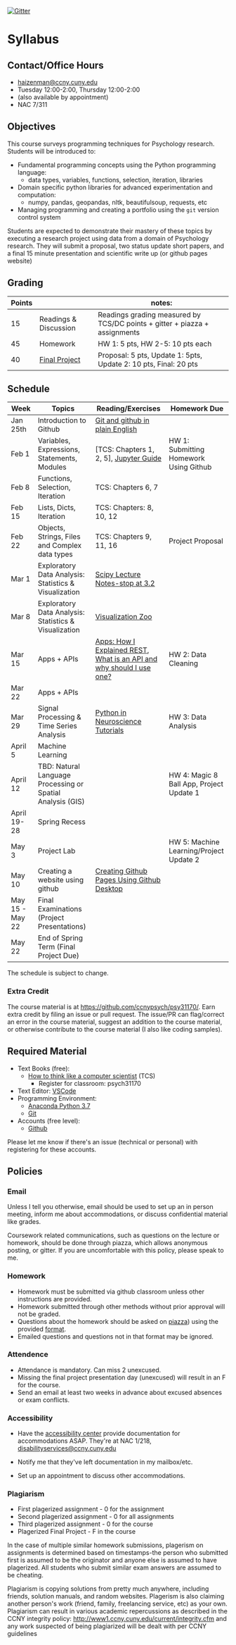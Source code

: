 [![Gitter](https://badges.gitter.im/ccnypsych/psy31170.svg)](https://gitter.im/ccnypsych/psy31170?utm_source=badge&utm_medium=badge&utm_campaign=pr-badge)

Syllabus
==================
## Contact/Office Hours

* haizenman@ccny.cuny.edu
* Tuesday 12:00-2:00, Thursday 12:00-2:00
* (also available by appointment)
* NAC 7/311

## Objectives
This course surveys programming techniques for Psychology research. Students will be introduced to:
* Fundamental programming concepts using the Python programming language:
    - data types, variables, functions, selection, iteration, libraries
* Domain specific python libraries for advanced experimentation and computation:
    - numpy, pandas, geopandas, nltk, beautifulsoup, requests, etc
* Managing programming and creating a portfolio using the `git` version control system

Students are expected to demonstrate their mastery of these topics by executing a research project using data from a domain of Psychology research. They will submit a proposal, two status update short papers, and a final 15 minute presentation and scientific write up (or github pages website)

## Grading
| Points |  | notes: 
| ------------- | ----------- |-----------|
| 15 | Readings & Discussion| Readings grading measured by TCS/DC points + gitter + piazza + assignments|
| 45 | Homework | HW 1: 5 pts, HW 2-5: 10 pts each |
| 40 | [Final Project](final_project.md) | Proposal: 5 pts, Update 1: 5pts, Update 2: 10 pts, Final: 20 pts 

## Schedule
| Week | Topics | Reading/Exercises | Homework Due |
|------|--------|----------| ----------------------|
| Jan 25th | Introduction to Github | [Git and github in plain English](https://blog.red-badger.com/2016/11/29/gitgithub-in-plain-english)| |
| Feb 1 | Variables, Expressions, Statements, Modules | [TCS: Chapters 1, 2, 5], [Jupyter Guide](https://github.com/story645/install/blob/master/sections/jupyter.md)| HW 1: Submitting Homework Using Github | 
| Feb 8 | Functions, Selection, Iteration| TCS: Chapters 6, 7 | |
| Feb 15 | Lists, Dicts, Iteration |TCS: Chapters: 8, 10, 12 | |
| Feb 22 |Objects, Strings, Files and Complex data types | TCS: Chapters 9, 11, 16| Project Proposal | 
| Mar 1| Exploratory Data Analysis: Statistics & Visualization |  [Scipy Lecture Notes-stop at 3.2](https://scipy-lectures.org/)|  | 
| Mar 8 | Exploratory Data Analysis: Statistics & Visualization| [Visualization Zoo](https://queue.acm.org/detail.cfm?id=1805128)|  |
| Mar 15 | Apps + APIs| [Apps: How I Explained REST](http://www.looah.com/source/view/2284), [What is an API and why should I use one?](https://medium.com/@TebbaVonMathenstien/what-is-an-api-and-why-should-i-use-one-863c3365726b)| HW 2: Data Cleaning|  
| Mar 22 | Apps + APIs| | | Project Proposal (resubmit)|
| Mar 29 |Signal Processing & Time Series Analysis |[Python in Neuroscience Tutorials](https://github.com/btel/python-in-neuroscience-tutorials)| HW 3: Data Analysis |
| April 5 |  Machine Learning |||
| April 12 |TBD: Natural Language Processing or Spatial Analysis (GIS)  ||HW 4: Magic 8 Ball App, Project Update 1|
| April 19-28 | Spring Recess ||                                        |
| May 3 | Project Lab|| HW 5: Machine Learning/Project Update 2 |
| May 10 | Creating a website using github|[Creating Github Pages Using Github Desktop](https://services.github.com/on-demand/github-desktop/)| ||
| May 15 - May 22 | Final Examinations (Project Presentations) | ||
| May 22 | End of Spring Term (Final Project Due) |||

The schedule is subject to change. 

### Extra Credit ###
The course material is at https://github.com/ccnypsych/psy31170/. Earn extra credit by filing an issue or pull request. The issue/PR can flag/correct an error in the course material, suggest an addition to the course material, or otherwise contribute to the course material (I also like coding samples). 

## Required Material 
* Text Books (free): 
    + [How to think like a computer scientist](https://runestone.academy/runestone/static/thinkcspy/index.html) (TCS)
        - Register for classroom: psych31170
* Text Editor: [VSCode](https://github.com/story645/install/blob/master/sections/vscode.md)
* Programming Environment:
    + [Anaconda Python 3.7](https://github.com/story645/install/blob/master/sections/python.md)
    + [Git](https://github.com/story645/install/blob/master/sections/git.md)
* Accounts (free level):
    + [Github](https://github.com/)

Please let me know if there's an issue (technical or personal) with registering for these accounts.

## Policies
### Email
Unless I tell you otherwise, email should be used to set up an in person meeting, inform me about accommodations, or discuss confidential material like grades.

Coursework related communications, such as questions on the lecture or homework, should be done through piazza, which allows anonymous posting, or gitter. If you are uncomfortable with this policy, please speak to me.

### Homework
* Homework must be submitted via github classroom unless other instructions are provided. 
* Homework submitted through other methods without prior approval  will not be graded.
* Questions about the homework should be asked on [piazza]()) using the provided [format](hwq_fmt.md). 
* Emailed questions and questions not in that format may be ignored. 

### Attendence 
* Attendance is mandatory. Can miss 2 unexcused. 
* Missing the final project presentation day (unexcused) will result in an F for the course.
* Send an email at least two weeks in advance about excused absences or exam conflicts.

### Accessibility 
* Have the [accessibility center](https://www.ccny.cuny.edu/accessability) provide documentation for accommodations ASAP. They're at NAC 1/218, disabilityservices@ccny.cuny.edu

* Notify me that they've left documentation in my mailbox/etc.
* Set up an appointment to discuss other accommodations. 

### Plagiarism
* First plagerized assignment - 0 for the assignment
* Second plagerized assignment - 0 for all assignments
* Third plagerized assignment - 0 for the course
* Plagerized Final Project - F in the course

In the case of multiple similar homework submissions, plagerism on assignments is determined based on timestamps-the person who submitted first is assumed to be the originator and anyone else is assumed to have plagerized. All students who submit similar exam answers are assumed to be cheating.

Plagiarism is copying solutions from pretty much anywhere, including friends, solution manuals, and random websites. Plagerism is also claiming another person's work (friend, family, freelancing service, etc) as your own. Plagiarism can result in various academic repercussions as described in the CCNY integrity policy: http://www1.ccny.cuny.edu/current/integrity.cfm and any work suspected of being plagiarized will be dealt with per CCNY guidelines
